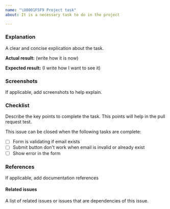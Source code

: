 ```yaml
---
name: "\U0001F5F9 Project task"
about: It is a necessary task to do in the project

---
```


### Explanation
 A clear and concise explication about the task.
 
 **Actual result:** (write how it is now)

**Expected result:** (I write how I want to see it)

### Screenshots
 If applicable, add screenshots to help explain.

### Checklist
 Describe the key points to complete the task. This points will help in the pull request test.

 This issue can be closed when the following tasks are complete:
 
 - [ ] Form is validating if email exists
 - [ ] Submit button don't work when email is invalid or already exist
 - [ ] Show error in the form 
 
### References
 If applicable, add documentation references
 
#### Related issues
 A list of related issues or issues that are dependencies of this issue.
